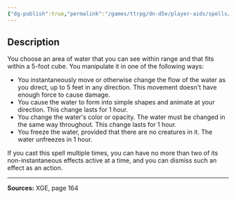 ```yaml
---
{"dg-publish":true,"permalink":"/games/ttrpg/dn-d5e/player-aids/spells/cantrips/shape-water/","tags":["TTRPG/DND/5e","somatic","control","Spell"],"noteIcon":""}
---
```



## Description
You choose an area of water that you can see within range and that fits within a 5-foot cube.
You manipulate it in one of the following ways:
- You instantaneously move or otherwise change the flow of the water as you direct, up to 5 feet in any direction.
	This movement doesn't have enough force to cause damage.
- You cause the water to form into simple shapes and animate at your direction.
	This change lasts for 1 hour.
- You change the water's color or opacity.
	The water must be changed in the same way throughout.
	This change lasts for 1 hour.
- You freeze the water, provided that there are no creatures in it.
	The water unfreezes in 1 hour.

If you cast this spell multiple times, you can have no more than two of its non-instantaneous effects active at a time, and you can dismiss such an effect as an action.

---

**Sources:** XGE, page 164
